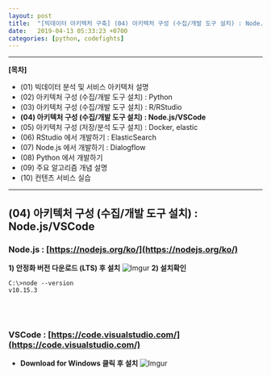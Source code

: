```yaml
---
layout: post
title:  "[빅데이터 아키텍처 구축] (04) 아키텍처 구성 (수집/개발 도구 설치) : Node.js/VSCode"
date:   2019-04-13 05:33:23 +0700
categories: [python, codefights]
---
```


___

__[목차]__

- (01) 빅데이터 분석 및 서비스 아키텍처 설명
- (02) 아키텍처 구성 (수집/개발 도구 설치) : Python
- (03) 아키텍처 구성 (수집/개발 도구 설치) : R/RStudio
- __(04) 아키텍처 구성 (수집/개발 도구 설치) : Node.js/VSCode__
- (05) 아키텍처 구성 (저장/분석 도구 설치) : Docker, elastic
- (06) RStudio 에서 개발하기 : ElasticSearch
- (07) Node.js 에서 개발하기 : Dialogflow
- (08) Python 에서 개발하기
- (09) 주요 알고리즘 개념 설명
- (10) 컨텐츠 서비스 실습

___

## (04) 아키텍처 구성 (수집/개발 도구 설치) : Node.js/VSCode
### Node.js : [https://nodejs.org/ko/](https://nodejs.org/ko/)
**1) 안정화 버전 다운로드 (LTS) 후 설치**
![Imgur](https://i.imgur.com/XBATEOH.png)
**2) 설치확인**
```console
C:\>node --version
v10.15.3
```
<br/><br/>
### VSCode : [https://code.visualstudio.com/](https://code.visualstudio.com/)
- **Download for Windows 클릭 후 설치**
![Imgur](https://i.imgur.com/F7Bt5nU.png)
